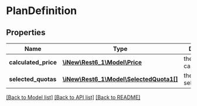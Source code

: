 # PlanDefinition

## Properties
Name | Type | Description | Notes
------------ | ------------- | ------------- | -------------
**calculated_price** | [**\iNew\Rest6_1\Model\Price**](Price.md) | the calculatedPrice | [optional] 
**selected_quotas** | [**\iNew\Rest6_1\Model\SelectedQuota1[]**](SelectedQuota1.md) | the selectedQuotas | [optional] 

[[Back to Model list]](../README.md#documentation-for-models) [[Back to API list]](../README.md#documentation-for-api-endpoints) [[Back to README]](../README.md)


